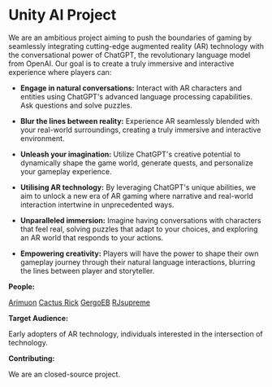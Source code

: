 # Unity AI Project #

We are an ambitious project aiming to push the boundaries of gaming by seamlessly integrating cutting-edge augmented reality (AR) technology with the conversational power of ChatGPT, the revolutionary language model from OpenAI. Our goal is to create a truly immersive and interactive experience where players can:

* **Engage in natural conversations:** Interact with AR characters and entities using ChatGPT's advanced language processing capabilities. Ask questions and solve puzzles.
* **Blur the lines between reality:** Experience AR seamlessly blended with your real-world surroundings, creating a truly immersive and interactive environment.
* **Unleash your imagination:** Utilize ChatGPT's creative potential to dynamically shape the game world, generate quests, and personalize your gameplay experience.

* **Utilising AR technology:** By leveraging ChatGPT's unique abilities, we aim to unlock a new era of AR gaming where narrative and real-world interaction intertwine in unprecedented ways.
* **Unparalleled immersion:** Imagine having conversations with characters that feel real, solving puzzles that adapt to your choices, and exploring an AR world that responds to your actions.
* **Empowering creativity:** Players will have the power to shape their own gameplay journey through their natural language interactions, blurring the lines between player and storyteller.

**People:**

[Arimuon](https://github.com/Arimuon)
[Cactus Rick](https://github.com/Cactus-Rick)
[GergoEB](https://github.com/GergoEB)
[RJsupreme](https://github.com/RJsupreme)

**Target Audience:**

Early adopters of AR technology, individuals interested in the intersection of technology.

**Contributing:**

We are an closed-source project. 

